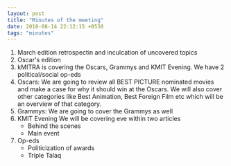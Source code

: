 ```yaml
---
layout: post
title: "Minutes of the meeting"
date: 2018-08-14 22:12:15 +0530
tags: "minutes"
---
```


1. March edition retrospectin and inculcation of uncovered topics
2. Oscar's edition
3. kMITRA is covering the Oscars, Grammys and KMIT Evening. We have 2
   political/social op-eds
4. Oscars:
	We are going to review all BEST PICTURE nominated movies and make a case for
	why it should win at the Oscars. We will also cover other categories like
	Best Animation, Best Foreign Film etc which will be an overview of that
	category.
5. Grammys:
	We are going to cover the Grammys as well
6. KMIT Evening
	We will be covering eve within two articles
	* Behind the scenes
	* Main event
7. Op-eds
	* Politicization of awards
	* Triple Talaq
